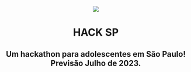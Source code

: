<div align="center">
  <img src="https://cloud-ql28b0ny2-hack-club-bot.vercel.app/0frame_11__2_.png">
  <h1>HACK SP</h1>
  <h2>Um hackathon para adolescentes em São Paulo! Previsão Julho de 2023.</h2>
</div>

